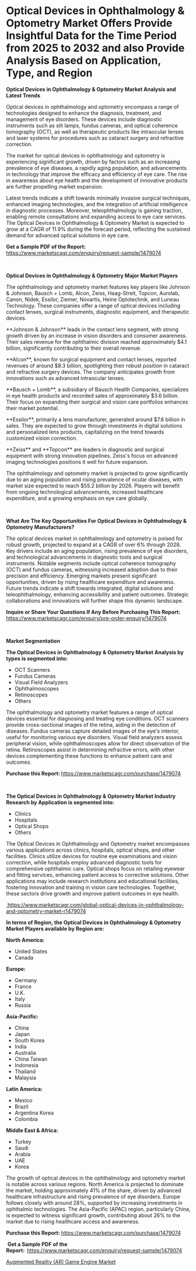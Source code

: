 <p><h1>Optical Devices in Ophthalmology & Optometry Market Offers Provide Insightful Data for the Time Period from 2025 to 2032 and also Provide Analysis Based on Application, Type, and Region</h1></p><p><strong>Optical Devices in Ophthalmology & Optometry Market Analysis and Latest Trends</strong></p>
<p><p>Optical devices in ophthalmology and optometry encompass a range of technologies designed to enhance the diagnosis, treatment, and management of eye disorders. These devices include diagnostic instruments such as slit lamps, fundus cameras, and optical coherence tomography (OCT), as well as therapeutic products like intraocular lenses and laser systems for procedures such as cataract surgery and refractive correction.</p><p>The market for optical devices in ophthalmology and optometry is experiencing significant growth, driven by factors such as an increasing prevalence of eye diseases, a rapidly aging population, and advancements in technology that improve the efficacy and efficiency of eye care. The rise in awareness about eye health and the development of innovative products are further propelling market expansion.</p><p>Latest trends indicate a shift towards minimally invasive surgical techniques, enhanced imaging technologies, and the integration of artificial intelligence in diagnostic processes. Moreover, teleophthalmology is gaining traction, enabling remote consultations and expanding access to eye care services. The Optical Devices in Ophthalmology & Optometry Market is expected to grow at a CAGR of 11.9% during the forecast period, reflecting the sustained demand for advanced optical solutions in eye care.</p></p>
<p><strong>Get a Sample PDF of the Report:&nbsp;</strong> <a href="https://www.marketscagr.com/enquiry/request-sample/1479074?utm_campaign=2800&utm_medium=2&utm_source=Github&utm_content=ia&utm_term=23032025&utm_id=optical-devices-in-ophthalmology-optometry">https://www.marketscagr.com/enquiry/request-sample/1479074</a></p>
<p>&nbsp;</p>
<p><strong>Optical Devices in Ophthalmology & Optometry Major Market Players</strong></p>
<p><p>The ophthalmology and optometry market features key players like Johnson & Johnson, Bausch + Lomb, Alcon, Zeiss, Haag-Streit, Topcon, Aurolab, Canon, Nidek, Essilor, Ziemer, Novartis, Heine Optotechnik, and Luneau Technology. These companies offer a range of optical devices including contact lenses, surgical instruments, diagnostic equipment, and therapeutic devices.</p><p>**Johnson & Johnson** leads in the contact lens segment, with strong growth driven by an increase in vision disorders and consumer awareness. Their sales revenue for the ophthalmic division reached approximately $4.1 billion, significantly contributing to their overall revenue.</p><p>**Alcon**, known for surgical equipment and contact lenses, reported revenues of around $8.3 billion, spotlighting their robust position in cataract and refractive surgery devices. The company anticipates growth from innovations such as advanced intraocular lenses.</p><p>**Bausch + Lomb**, a subsidiary of Bausch Health Companies, specializes in eye health products and recorded sales of approximately $3.6 billion. Their focus on expanding their surgical and vision care portfolios enhances their market potential.</p><p>**Essilor**, primarily a lens manufacturer, generated around $7.6 billion in sales. They are expected to grow through investments in digital solutions and personalized lens products, capitalizing on the trend towards customized vision correction.</p><p>**Zeiss** and **Topcon** are leaders in diagnostic and surgical equipment with strong innovation pipelines. Zeiss's focus on advanced imaging technologies positions it well for future expansion.</p><p>The ophthalmology and optometry market is projected to grow significantly due to an aging population and rising prevalence of ocular diseases, with market size expected to reach $55.2 billion by 2026. Players will benefit from ongoing technological advancements, increased healthcare expenditure, and a growing emphasis on eye care globally.</p></p>
<p>&nbsp;</p>
<p><strong>What Are The Key Opportunities For Optical Devices in Ophthalmology & Optometry Manufacturers?</strong></p>
<p><p>The optical devices market in ophthalmology and optometry is poised for robust growth, projected to expand at a CAGR of over 6% through 2028. Key drivers include an aging population, rising prevalence of eye disorders, and technological advancements in diagnostic tools and surgical instruments. Notable segments include optical coherence tomography (OCT) and fundus cameras, witnessing increased adoption due to their precision and efficiency. Emerging markets present significant opportunities, driven by rising healthcare expenditure and awareness. Future trends indicate a shift towards integrated, digital solutions and teleophthalmology, enhancing accessibility and patient outcomes. Strategic collaborations and innovations will further shape this dynamic landscape.</p></p>
<p><strong>Inquire or Share Your Questions If Any Before Purchasing This Report:</strong> <a href="https://www.marketscagr.com/enquiry/pre-order-enquiry/1479074?utm_campaign=2800&utm_medium=2&utm_source=Github&utm_content=ia&utm_term=23032025&utm_id=optical-devices-in-ophthalmology-optometry">https://www.marketscagr.com/enquiry/pre-order-enquiry/1479074</a></p>
<p>&nbsp;</p>
<p><strong>Market Segmentation</strong></p>
<p><strong>The Optical Devices in Ophthalmology & Optometry Market Analysis by types is segmented into:</strong></p>
<p><ul><li>OCT Scanners</li><li>Fundus Cameras</li><li>Visual Field Analyzers</li><li>Ophthalmoscopes</li><li>Retinoscopes</li><li>Others</li></ul></p>
<p><p>The ophthalmology and optometry market features a range of optical devices essential for diagnosing and treating eye conditions. OCT scanners provide cross-sectional images of the retina, aiding in the detection of diseases. Fundus cameras capture detailed images of the eye's interior, useful for monitoring various eye disorders. Visual field analyzers assess peripheral vision, while ophthalmoscopes allow for direct observation of the retina. Retinoscopes assist in determining refractive errors, with other devices complementing these functions to enhance patient care and outcomes.</p></p>
<p><strong>Purchase this Report:&nbsp;</strong><a href="https://www.marketscagr.com/purchase/1479074?utm_campaign=2800&utm_medium=2&utm_source=Github&utm_content=ia&utm_term=23032025&utm_id=optical-devices-in-ophthalmology-optometry">https://www.marketscagr.com/purchase/1479074</a></p>
<p>&nbsp;</p>
<p><strong>The Optical Devices in Ophthalmology & Optometry Market Industry Research by Application is segmented into:</strong></p>
<p><ul><li>Clinics</li><li>Hospitals</li><li>Optical Shops</li><li>Others</li></ul></p>
<p><p>The Optical Devices in Ophthalmology and Optometry market encompasses various applications across clinics, hospitals, optical shops, and other facilities. Clinics utilize devices for routine eye examinations and vision correction, while hospitals employ advanced diagnostic tools for comprehensive ophthalmic care. Optical shops focus on retailing eyewear and fitting services, enhancing patient access to corrective solutions. Other applications may include research institutions and educational facilities, fostering innovation and training in vision care technologies. Together, these sectors drive growth and improve patient outcomes in eye health.</p></p>
<p><a href="https://www.marketscagr.com/global-optical-devices-in-ophthalmology-and-optometry-market-r1479074?utm_campaign=2800&utm_medium=2&utm_source=Github&utm_content=ia&utm_term=23032025&utm_id=optical-devices-in-ophthalmology-optometry">&nbsp;https://www.marketscagr.com/global-optical-devices-in-ophthalmology-and-optometry-market-r1479074</a></p>
<p><strong>In terms of Region, the Optical Devices in Ophthalmology & Optometry Market Players available by Region are:</strong></p>
<p>
    <p> <strong> North America: </strong>
        <ul>
            <li>United States</li>
            <li>Canada</li>
        </ul>
        </p> 
    <p> <strong> Europe: </strong>
        <ul>
            <li>Germany</li>
            <li>France</li>
            <li>U.K.</li>
            <li>Italy</li>
            <li>Russia</li>
        </ul>
        </p> 
    <p> <strong> Asia-Pacific: </strong>
        <ul>
            <li>China</li>
            <li>Japan</li>
            <li>South Korea</li>
            <li>India</li>
            <li>Australia</li>
            <li>China Taiwan</li>
            <li>Indonesia</li>
            <li>Thailand</li>
            <li>Malaysia</li>
        </ul>
        </p> 
    <p> <strong> Latin America: </strong>
        <ul>
            <li>Mexico</li>
            <li>Brazil</li>
            <li>Argentina Korea</li>
            <li>Colombia</li>
        </ul>
        </p> 
    <p> <strong> Middle East & Africa: </strong>
        <ul>
            <li>Turkey</li>
            <li>Saudi</li>
            <li>Arabia</li>
            <li>UAE</li>
            <li>Korea</li>
        </ul>
    </p>
    </p>
<p><p>The growth of optical devices in the ophthalmology and optometry market is notable across various regions. North America is projected to dominate the market, holding approximately 41% of the share, driven by advanced healthcare infrastructure and rising prevalence of eye disorders. Europe follows closely with around 28%, supported by increasing investments in ophthalmic technologies. The Asia-Pacific (APAC) region, particularly China, is expected to witness significant growth, contributing about 26% to the market due to rising healthcare access and awareness.</p></p>
<p><strong>Purchase this Report: </strong><a href="https://www.marketscagr.com/purchase/1479074?utm_campaign=2800&utm_medium=2&utm_source=Github&utm_content=ia&utm_term=23032025&utm_id=optical-devices-in-ophthalmology-optometry">https://www.marketscagr.com/purchase/1479074</a></p>
<p>&nbsp;<strong>Get a Sample PDF of the Report:&nbsp;&nbsp;</strong><a href="https://www.marketscagr.com/enquiry/request-sample/1479074?utm_campaign=2800&utm_medium=2&utm_source=Github&utm_content=ia&utm_term=23032025&utm_id=optical-devices-in-ophthalmology-optometry">https://www.marketscagr.com/enquiry/request-sample/1479074</a></p>
<p><strong></strong></p>
<p><p><a href="https://github.com/salodipura00/Market-Research-Report-List-1/blob/main/augmented-reality-ar-game-engine-market.md?utm_campaign=2800&utm_medium=2&utm_source=Github&utm_content=ia&utm_term=23032025&utm_id=optical-devices-in-ophthalmology-optometry">Augmented Reality (AR) Game Engine Market</a></p></p>